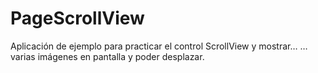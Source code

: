 # PageScrollView

Aplicación de ejemplo para practicar el control ScrollView y mostrar…
… varias imágenes en pantalla y poder desplazar.
